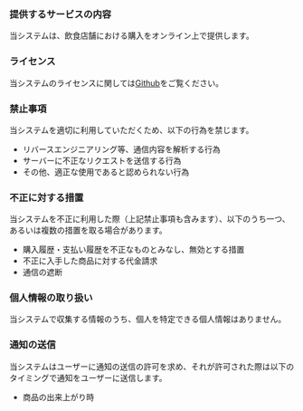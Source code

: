### 提供するサービスの内容

当システムは、飲食店舗における購入をオンライン上で提供します。

### ライセンス

当システムのライセンスに関しては[Github](https://github.com/Bun133/E-Syoku)をご覧ください。

### 禁止事項

当システムを適切に利用していただくため、以下の行為を禁じます。

- リバースエンジニアリング等、通信内容を解析する行為
- サーバーに不正なリクエストを送信する行為
- その他、適正な使用であると認められない行為

### 不正に対する措置

当システムを不正に利用した際（上記禁止事項も含みます）、以下のうち一つ、あるいは複数の措置を取る場合があります。

- 購入履歴・支払い履歴を不正なものとみなし、無効とする措置
- 不正に入手した商品に対する代金請求
- 通信の遮断

### 個人情報の取り扱い

当システムで収集する情報のうち、個人を特定できる個人情報はありません。

### 通知の送信

当システムはユーザーに通知の送信の許可を求め、それが許可された際は以下のタイミングで通知をユーザーに送信します。

- 商品の出来上がり時